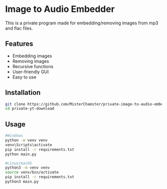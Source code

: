 # Image to Audio Embedder
This is a private program made for embedding/removing images from mp3 and flac files. 

## Features
- Embedding images
- Removing images
- Recursive functions
- User-friendly GUI
- Easy to use
  
## Installation
```bash
git clone https://github.com/MisterChamster/private-image-to-audio-embedder.git
cd private-yt-download
```

## Usage
```bash
#Windows
python -m venv venv
venv\Scripts\activate
pip install -r requirements.txt
python main.py
```
```bash
#Linux/macOS
python3 -m venv venv
source venv/bin/activate
pip install -r requirements.txt
python3 main.py
```
